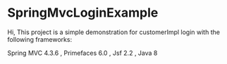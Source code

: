 # SpringMvcLoginExample

Hi, This project is a simple demonstration for customerImpl login with the following frameworks:

Spring MVC 4.3.6 ,
Primefaces 6.0 ,
Jsf 2.2 ,
Java 8
